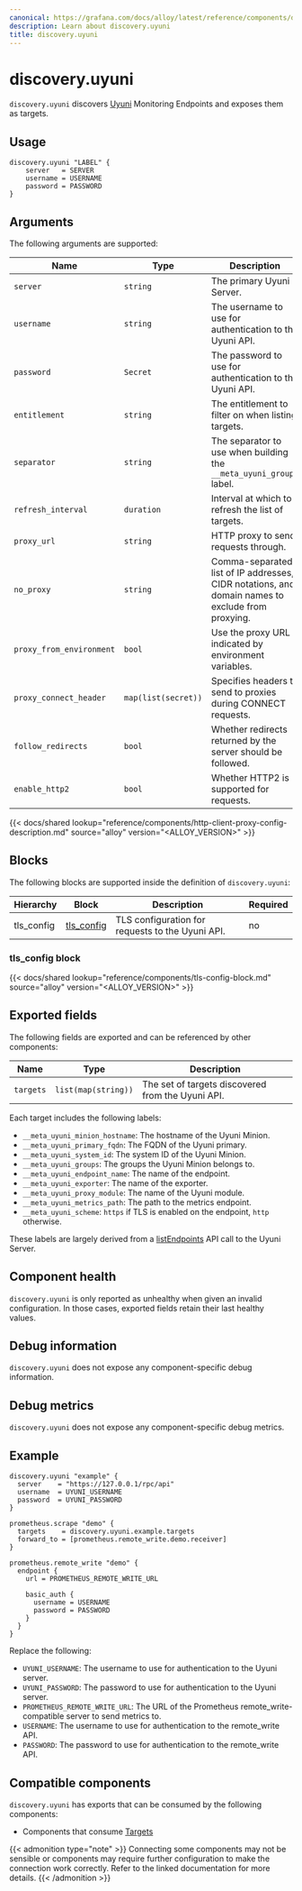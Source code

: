 ```yaml
---
canonical: https://grafana.com/docs/alloy/latest/reference/components/discovery.uyuni/
description: Learn about discovery.uyuni
title: discovery.uyuni
---
```


# discovery.uyuni

`discovery.uyuni` discovers [Uyuni][] Monitoring Endpoints and exposes them as targets.

[Uyuni]: https://www.uyuni-project.org/

## Usage

```river
discovery.uyuni "LABEL" {
    server   = SERVER
    username = USERNAME
    password = PASSWORD
}
```

## Arguments

The following arguments are supported:

Name                     | Type                | Description                                                                                      | Default                 | Required
-------------------------|---------------------|--------------------------------------------------------------------------------------------------|-------------------------|---------
`server`                 | `string`            | The primary Uyuni Server.                                                                        |                         | yes
`username`               | `string`            | The username to use for authentication to the Uyuni API.                                         |                         | yes
`password`               | `Secret`            | The password to use for authentication to the Uyuni API.                                         |                         | yes
`entitlement`            | `string`            | The entitlement to filter on when listing targets.                                               | `"monitoring_entitled"` | no
`separator`              | `string`            | The separator to use when building the `__meta_uyuni_groups` label.                              | `","`                   | no
`refresh_interval`       | `duration`          | Interval at which to refresh the list of targets.                                                | `1m`                    | no
`proxy_url`              | `string`            | HTTP proxy to send requests through.                                                             |                         | no
`no_proxy`               | `string`            | Comma-separated list of IP addresses, CIDR notations, and domain names to exclude from proxying. |                         | no
`proxy_from_environment` | `bool`              | Use the proxy URL indicated by environment variables.                                            | `false`                 | no
`proxy_connect_header`   | `map(list(secret))` | Specifies headers to send to proxies during CONNECT requests.                                    |                         | no
`follow_redirects`       | `bool`              | Whether redirects returned by the server should be followed.                                     | `true`                  | no
`enable_http2`           | `bool`              | Whether HTTP2 is supported for requests.                                                         | `true`                  | no

{{< docs/shared lookup="reference/components/http-client-proxy-config-description.md" source="alloy" version="<ALLOY_VERSION>" >}}

## Blocks
The following blocks are supported inside the definition of
`discovery.uyuni`:

Hierarchy  | Block          | Description                                      | Required
-----------|----------------|--------------------------------------------------|---------
tls_config | [tls_config][] | TLS configuration for requests to the Uyuni API. | no

[tls_config]: #tls_config-block

### tls_config block

{{< docs/shared lookup="reference/components/tls-config-block.md" source="alloy" version="<ALLOY_VERSION>" >}}

## Exported fields

The following fields are exported and can be referenced by other components:

Name      | Type                | Description
----------|---------------------|--------------------------------------------------
`targets` | `list(map(string))` | The set of targets discovered from the Uyuni API.

Each target includes the following labels:

* `__meta_uyuni_minion_hostname`: The hostname of the Uyuni Minion.
* `__meta_uyuni_primary_fqdn`: The FQDN of the Uyuni primary.
* `__meta_uyuni_system_id`: The system ID of the Uyuni Minion.
* `__meta_uyuni_groups`: The groups the Uyuni Minion belongs to.
* `__meta_uyuni_endpoint_name`: The name of the endpoint.
* `__meta_uyuni_exporter`: The name of the exporter.
* `__meta_uyuni_proxy_module`: The name of the Uyuni module.
* `__meta_uyuni_metrics_path`: The path to the metrics endpoint.
* `__meta_uyuni_scheme`: `https` if TLS is enabled on the endpoint, `http` otherwise.

These labels are largely derived from a [listEndpoints][] API call to the Uyuni Server.

[listEndpoints]: https://www.uyuni-project.org/uyuni-docs-api/uyuni/api/system.monitoring.html

## Component health

`discovery.uyuni` is only reported as unhealthy when given an invalid configuration.
In those cases, exported fields retain their last healthy values.

## Debug information

`discovery.uyuni` does not expose any component-specific debug information.

## Debug metrics

`discovery.uyuni` does not expose any component-specific debug metrics.

## Example

```river
discovery.uyuni "example" {
  server    = "https://127.0.0.1/rpc/api"
  username  = UYUNI_USERNAME
  password  = UYUNI_PASSWORD
}

prometheus.scrape "demo" {
  targets    = discovery.uyuni.example.targets
  forward_to = [prometheus.remote_write.demo.receiver]
}

prometheus.remote_write "demo" {
  endpoint {
    url = PROMETHEUS_REMOTE_WRITE_URL

    basic_auth {
      username = USERNAME
      password = PASSWORD
    }
  }
}
```
Replace the following:
  - `UYUNI_USERNAME`: The username to use for authentication to the Uyuni server.
  - `UYUNI_PASSWORD`: The password to use for authentication to the Uyuni server.
  - `PROMETHEUS_REMOTE_WRITE_URL`: The URL of the Prometheus remote_write-compatible server to send metrics to.
  - `USERNAME`: The username to use for authentication to the remote_write API.
  - `PASSWORD`: The password to use for authentication to the remote_write API.

<!-- START GENERATED COMPATIBLE COMPONENTS -->

## Compatible components

`discovery.uyuni` has exports that can be consumed by the following components:

- Components that consume [Targets](../../compatibility/#targets-consumers)

{{< admonition type="note" >}}
Connecting some components may not be sensible or components may require further configuration to make the connection work correctly.
Refer to the linked documentation for more details.
{{< /admonition >}}

<!-- END GENERATED COMPATIBLE COMPONENTS -->
